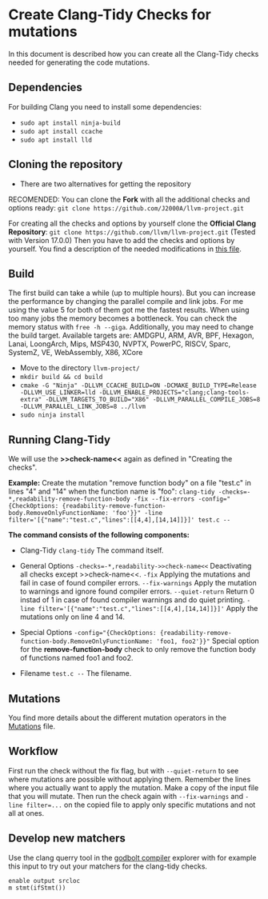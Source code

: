 # Create Clang-Tidy Checks for mutations
In this document is described how you can create all the Clang-Tidy checks needed for generating the code mutations.

## Dependencies
For building Clang you need to install some dependencies:

 - `sudo apt install ninja-build`
 - `sudo apt install ccache`
 - `sudo apt install lld`

## Cloning the repository
 - There are two alternatives for getting the repository

RECOMENDED: You can clone the **Fork** with all the additional checks and options ready:
`git clone https://github.com/J2000A/llvm-project.git`

For creating all the checks and options by yourself clone the **Official Clang Repository**:
`git clone https://github.com/llvm/llvm-project.git` (Tested with Version 17.0.0)
Then you have to add the checks and options by yourself. You find a description of the needed modifications in [this file](MODIFICATIONS.md).

## Build
The first build can take a while (up to multiple hours). But you can increase the performance by changing the parallel compile and link jobs. For me using the value 5 for both of them got me the fastest results. When using too many jobs the memory becomes a bottleneck. You can check the memory status with `free -h --giga`.
Additionally, you may need to change the build target. Available targets are: AMDGPU, ARM, AVR, BPF, Hexagon, Lanai, LoongArch, Mips, MSP430, NVPTX, PowerPC, RISCV, Sparc, SystemZ, VE, WebAssembly, X86, XCore

 - Move to the directory `llvm-project/`
 - `mkdir build && cd build`
 - `cmake -G "Ninja" -DLLVM_CCACHE_BUILD=ON -DCMAKE_BUILD_TYPE=Release -DLLVM_USE_LINKER=lld -DLLVM_ENABLE_PROJECTS="clang;clang-tools-extra" -DLLVM_TARGETS_TO_BUILD="X86" -DLLVM_PARALLEL_COMPILE_JOBS=8 -DLLVM_PARALLEL_LINK_JOBS=8 ../llvm`
 - `sudo ninja install`

## Running Clang-Tidy
We will use the **>>check-name<<** again as defined in "Creating the checks".

**Example:** Create the mutation "remove function body" on a file "test.c" in lines "4" and "14" when the function name is "foo":
`clang-tidy -checks=-*,readability-remove-function-body -fix --fix-errors -config="{CheckOptions: {readability-remove-function-body.RemoveOnlyFunctionName: 'foo'}}" -line filter='[{"name":"test.c","lines":[[4,4],[14,14]]}]' test.c --`

**The command consists of the following components:**
 - Clang-Tidy
`clang-tidy` The command itself.

 - General Options
 `-checks=-*,readability->>check-name<<` Deactivating all checks except >>check-name<<.
`-fix` Applying the mutations and fail in case of found compiler errors.
`--fix-warnings` Apply the mutation to warnings and ignore found compiler errors.
`--quiet-return` Return 0 instad of 1 in case of found compiler warnings and do quiet printing.
`-line filter='[{"name":"test.c","lines":[[4,4],[14,14]]}]'` Apply the mutations only on line 4 and 14.

 - Special Options
`-config="{CheckOptions: {readability-remove-function-body.RemoveOnlyFunctionName: 'foo1, foo2'}}"` Special option for the **remove-function-body** check to only remove the function body of functions named foo1 and foo2.

 - Filename
`test.c --` The filename.

## Mutations
You find more details about the different mutation operators in the [Mutations](MUTATIONS.md) file.

## Workflow
First run the check without the fix flag, but with `--quiet-return` to see where mutations are possible without applying them. Remember the lines where you actually want to apply the mutation. Make a copy of the input file that you will mutate. Then run the check again with `--fix-warnings` and `-line filter=...` on the copied file to apply only specific mutations and not all at ones.

## Develop new matchers
Use the clang querry tool in the [godbolt compiler](https://godbolt.org/) explorer with for example this input to try out your matchers for the clang-tidy checks.
```
enable output srcloc
m stmt(ifStmt())
```
